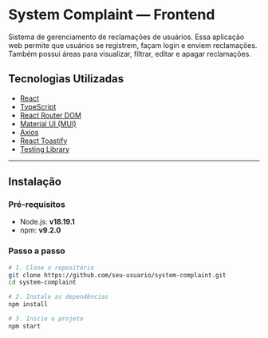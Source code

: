 # System Complaint — Frontend

Sistema de gerenciamento de reclamações de usuários. Essa aplicação web permite que usuários se registrem, façam login e enviem reclamações. Também possui áreas para visualizar, filtrar, editar e apagar reclamações.

## Tecnologias Utilizadas

- [React](https://reactjs.org/)
- [TypeScript](https://www.typescriptlang.org/)
- [React Router DOM](https://reactrouter.com/)
- [Material UI (MUI)](https://mui.com/)
- [Axios](https://axios-http.com/)
- [React Toastify](https://fkhadra.github.io/react-toastify/)
- [Testing Library](https://testing-library.com/)

---

## Instalação

### Pré-requisitos

- Node.js: **v18.19.1**
- npm: **v9.2.0**

### Passo a passo

```bash
# 1. Clone o repositório
git clone https://github.com/seu-usuario/system-complaint.git
cd system-complaint

# 2. Instale as dependências
npm install

# 3. Inicie o projeto
npm start

